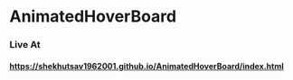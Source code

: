 # AnimatedHoverBoard


### Live At

#### https://shekhutsav1962001.github.io/AnimatedHoverBoard/index.html
